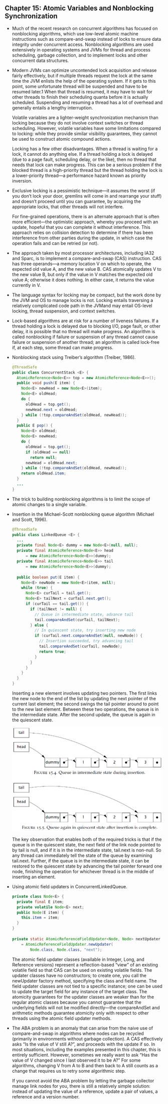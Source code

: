 ## Chapter 15: Atomic Variables and Nonblocking Synchronization

- Much of the recent research on concurrent algorithms has focused on nonblocking algorithms, which use low-level atomic machine instructions such as compare-and-swap instead of locks to ensure data integrity under concurrent access. Nonblocking algorithms are used extensively in operating systems and JVMs for thread and process scheduling, garbage collection, and to implement locks and other concurrent data structures.

- Modern JVMs can optimize uncontended lock acquisition and release fairly effectively, but if multiple threads request the lock at the same time the JVM enlists the help of the operating system. If it gets to this point, some unfortunate thread will be suspended and have to be resumed later.1 When that thread is resumed, it may have to wait for other threads to finish their scheduling quanta before it is actually scheduled. Suspending and resuming a thread has a lot of overhead and generally entails a lengthy interruption.

	Volatile variables are a lighter-weight synchronization mechanism than locking because they do not involve context switches or thread scheduling. However, volatile variables have some limitations compared to locking: while they provide similar visibility guarantees, they cannot be used to construct atomic compound actions.

	Locking has a few other disadvantages. When a thread is waiting for a lock, it cannot do anything else. If a thread holding a lock is delayed (due to a page fault, scheduling delay, or the like), then no thread that needs that lock can make progress. This can be a serious problem if the blocked thread is a high-priority thread but the thread holding the lock is a lower-priority thread—a performance hazard known as priority inversion.

- Exclusive locking is a pessimistic technique—it assumes the worst (if you don’t lock your door, gremlins will come in and rearrange your stuff) and doesn’t proceed until you can guarantee, by acquiring the appropriate locks, that other threads will not interfere.

	For fine-grained operations, there is an alternate approach that is often more efficient—the optimistic approach, whereby you proceed with an update, hopeful that you can complete it without interference. This approach relies on collision detection to determine if there has been interference from other parties during the update, in which case the operation fails and can be retried (or not).

- The approach taken by most processor architectures, including IA32 and Sparc, is to implement a compare-and-swap (CAS) instruction. CAS has three operands—a memory location V on which to operate, the expected old value A, and the new value B. CAS atomically updates V to the new value B, but only if the value in V matches the expected old value A; otherwise it does nothing. In either case, it returns the value currently in V.

- The language syntax for locking may be compact, but the work done by the JVM and OS to manage locks is not. Locking entails traversing a relatively complicated code path in the JVMand may entail OS-level locking, thread suspension, and context switches.

- Lock-based algorithms are at risk for a number of liveness failures. If a thread holding a lock is delayed due to blocking I/O, page fault, or other delay, it is possible that no thread will make progress. An algorithm is called nonblocking if failure or suspension of any thread cannot cause failure or suspension of another thread; an algorithm is called lock-free if, at each step, some thread can make progress.

- Nonblocking stack using Treiber’s algorithm (Treiber, 1986).
  ```java
  @ThreadSafe
  public class ConcurrentStack <E> {
    AtomicReference<Node<E>> top = new AtomicReference<Node<E>>();
    public void push(E item) {
      Node<E> newHead = new Node<E>(item);
      Node<E> oldHead;
      do {
        oldHead = top.get();
        newHead.next = oldHead;
      } while (!top.compareAndSet(oldHead, newHead));
    }
    public E pop() {
      Node<E> oldHead;
      Node<E> newHead;
      do {
        oldHead = top.get();
        if (oldHead == null)
          return null;
        newHead = oldHead.next;
      } while (!top.compareAndSet(oldHead, newHead));
      return oldHead.item;
    }
    ...
  }
  ```

- The trick to building nonblocking algorithms is to limit the scope of atomic changes to a single variable.

- Insertion in the Michael-Scott nonblocking queue algorithm (Michael and Scott, 1996).
  ```java
  @ThreadSafe
  public class LinkedQueue <E> {
    ...
    private final Node<E> dummy = new Node<E>(null, null);
    private final AtomicReference<Node<E>> head
        = new AtomicReference<Node<E>>(dummy);
    private final AtomicReference<Node<E>> tail
        = new AtomicReference<Node<E>>(dummy);

    public boolean put(E item) {
      Node<E> newNode = new Node<E>(item, null);
      while (true) {
        Node<E> curTail = tail.get();
        Node<E> tailNext = curTail.next.get();
        if (curTail == tail.get()) {
          if (tailNext != null) {
            // Queue in intermediate state, advance tail
            tail.compareAndSet(curTail, tailNext);
          } else {
            // In quiescent state, try inserting new node
            if (curTail.next.compareAndSet(null, newNode)) {
              // Insertion succeeded, try advancing tail
              tail.compareAndSet(curTail, newNode);
              return true;
            }
          }
        }
      }
    }
  }
  ```

	Inserting a new element involves updating two pointers. The first links the new node to the end of the list by updating the next pointer of the current last element; the second swings the tail pointer around to point to the new last element. Between these two operations, the queue is in the intermediate state. After the second update, the queue is again in the quiescent state.

	![alt text](res/fig_15_01_Queue_in_intermediate_and_quiescent_state.PNG)  

	The key observation that enables both of the required tricks is that if the queue is in the quiescent state, the next field of the link node pointed to by tail is null, and if it is in the intermediate state, tail.next is non-null. So any thread can immediately tell the state of the queue by examining tail.next. Further, if the queue is in the intermediate state, it can be restored to the quiescent state by advancing the tail pointer forward one node, finishing the operation for whichever thread is in the middle of inserting an element.

- Using atomic field updaters in ConcurrentLinkedQueue.
  ```java
  private class Node<E> {
    private final E item;
    private volatile Node<E> next;
    public Node(E item) {
      this.item = item;
    }
  }

  private static AtomicReferenceFieldUpdater<Node, Node> nextUpdater
      = AtomicReferenceFieldUpdater.newUpdater(
          Node.class, Node.class, "next");
  ```

	The atomic field updater classes (available in Integer, Long, and Reference versions) represent a reflection-based “view” of an existing volatile field so that CAS can be used on existing volatile fields. The updater classes have no constructors; to create one, you call the newUpdater factory method, specifying the class and field name. The field updater classes are not tied to a specific instance; one can be used to update the target field for any instance of the target class. The atomicity guarantees for the updater classes are weaker than for the regular atomic classes because you cannot guarantee that the underlying fields will not be modified directly—the compareAndSet and arithmetic methods guarantee atomicity only with respect to other threads using the atomic field updater methods.

- The ABA problem is an anomaly that can arise from the naive use of compare-and-swap in algorithms where nodes can be recycled (primarily in environments without garbage collection). A CAS effectively asks “Is the value of V still A?”, and proceeds with the update if so. In most situations, including the examples presented in this chapter, this is entirely sufficient. However, sometimes we really want to ask “Has the value of V changed since I last observed it to be A?” For some algorithms, changing V from A to B and then back to A still counts as a change that requires us to retry some algorithmic step.

	If you cannot avoid the ABA problem by letting the garbage collector manage link nodes for you, there is still a relatively simple solution: instead of updating the value of a reference, update a pair of values, a reference and a version number.